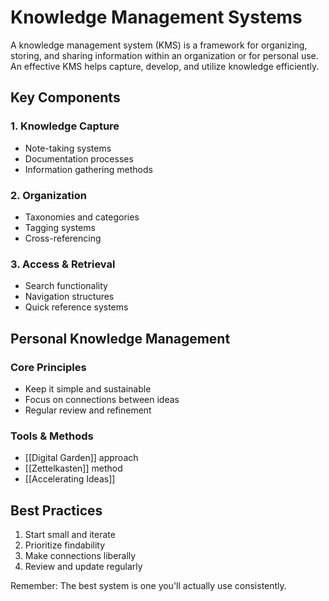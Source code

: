 # Knowledge Management Systems

A knowledge management system (KMS) is a framework for organizing, storing, and sharing information within an organization or for personal use. An effective KMS helps capture, develop, and utilize knowledge efficiently.

## Key Components

### 1. Knowledge Capture
- Note-taking systems
- Documentation processes
- Information gathering methods

### 2. Organization
- Taxonomies and categories
- Tagging systems
- Cross-referencing

### 3. Access & Retrieval 
- Search functionality
- Navigation structures
- Quick reference systems

## Personal Knowledge Management

### Core Principles
- Keep it simple and sustainable
- Focus on connections between ideas
- Regular review and refinement

### Tools & Methods
- [[Digital Garden]] approach
- [[Zettelkasten]] method
- [[Accelerating Ideas]]

## Best Practices
1. Start small and iterate
2. Prioritize findability
3. Make connections liberally
4. Review and update regularly

Remember: The best system is one you'll actually use consistently.
